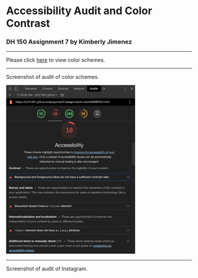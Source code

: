 # Accessibility Audit and Color Contrast

### DH 150 Assignment 7 by Kimberly Jimenez
---

Please click [here](https://kj121497.github.io/assignment7/assignment4-colorsKIMBERLY.html) to view color schemes.

---

Screenshot of audit of color schemes. 

<img src="Screen Shot 2020-02-18 at 11.47.41 AM.png" width="350">

---

Screenshot of audit of Instagram. 



